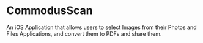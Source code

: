 # CommodusScan
An iOS Application that allows users to select Images from their Photos and Files Applications, and convert them to PDFs and share them.
